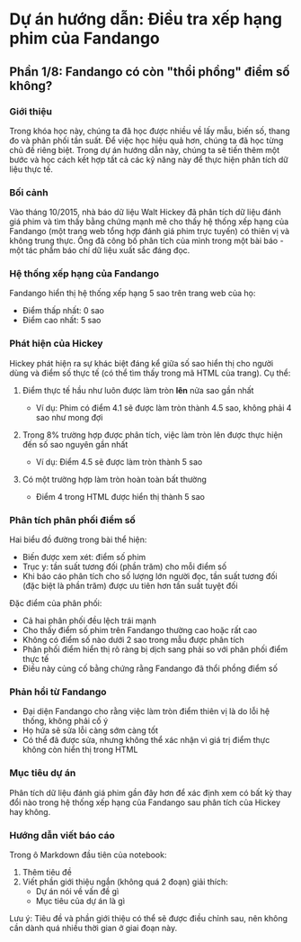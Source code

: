 # Dự án hướng dẫn: Điều tra xếp hạng phim của Fandango

## Phần 1/8: Fandango có còn "thổi phồng" điểm số không?

### Giới thiệu
Trong khóa học này, chúng ta đã học được nhiều về lấy mẫu, biến số, thang đo và phân phối tần suất. Để việc học hiệu quả hơn, chúng ta đã học từng chủ đề riêng biệt. Trong dự án hướng dẫn này, chúng ta sẽ tiến thêm một bước và học cách kết hợp tất cả các kỹ năng này để thực hiện phân tích dữ liệu thực tế.

### Bối cảnh
Vào tháng 10/2015, nhà báo dữ liệu Walt Hickey đã phân tích dữ liệu đánh giá phim và tìm thấy bằng chứng mạnh mẽ cho thấy hệ thống xếp hạng của Fandango (một trang web tổng hợp đánh giá phim trực tuyến) có thiên vị và không trung thực. Ông đã công bố phân tích của mình trong một bài báo - một tác phẩm báo chí dữ liệu xuất sắc đáng đọc.

### Hệ thống xếp hạng của Fandango
Fandango hiển thị hệ thống xếp hạng 5 sao trên trang web của họ:
- Điểm thấp nhất: 0 sao
- Điểm cao nhất: 5 sao

### Phát hiện của Hickey
Hickey phát hiện ra sự khác biệt đáng kể giữa số sao hiển thị cho người dùng và điểm số thực tế (có thể tìm thấy trong mã HTML của trang). Cụ thể:

1. Điểm thực tế hầu như luôn được làm tròn **lên** nửa sao gần nhất
   - Ví dụ: Phim có điểm 4.1 sẽ được làm tròn thành 4.5 sao, không phải 4 sao như mong đợi

2. Trong 8% trường hợp được phân tích, việc làm tròn lên được thực hiện đến số sao nguyên gần nhất
   - Ví dụ: Điểm 4.5 sẽ được làm tròn thành 5 sao

3. Có một trường hợp làm tròn hoàn toàn bất thường
   - Điểm 4 trong HTML được hiển thị thành 5 sao

### Phân tích phân phối điểm số
Hai biểu đồ đường trong bài thể hiện:
- Biến được xem xét: điểm số phim
- Trục y: tần suất tương đối (phần trăm) cho mỗi điểm số
- Khi báo cáo phân tích cho số lượng lớn người đọc, tần suất tương đối (đặc biệt là phần trăm) được ưu tiên hơn tần suất tuyệt đối

Đặc điểm của phân phối:
- Cả hai phân phối đều lệch trái mạnh
- Cho thấy điểm số phim trên Fandango thường cao hoặc rất cao
- Không có điểm số nào dưới 2 sao trong mẫu được phân tích
- Phân phối điểm hiển thị rõ ràng bị dịch sang phải so với phân phối điểm thực tế
- Điều này củng cố bằng chứng rằng Fandango đã thổi phồng điểm số

### Phản hồi từ Fandango
- Đại diện Fandango cho rằng việc làm tròn điểm thiên vị là do lỗi hệ thống, không phải cố ý
- Họ hứa sẽ sửa lỗi càng sớm càng tốt
- Có thể đã được sửa, nhưng không thể xác nhận vì giá trị điểm thực không còn hiển thị trong HTML

### Mục tiêu dự án
Phân tích dữ liệu đánh giá phim gần đây hơn để xác định xem có bất kỳ thay đổi nào trong hệ thống xếp hạng của Fandango sau phân tích của Hickey hay không.

### Hướng dẫn viết báo cáo
Trong ô Markdown đầu tiên của notebook:
1. Thêm tiêu đề
2. Viết phần giới thiệu ngắn (không quá 2 đoạn) giải thích:
   - Dự án nói về vấn đề gì
   - Mục tiêu của dự án là gì

Lưu ý: Tiêu đề và phần giới thiệu có thể sẽ được điều chỉnh sau, nên không cần dành quá nhiều thời gian ở giai đoạn này.